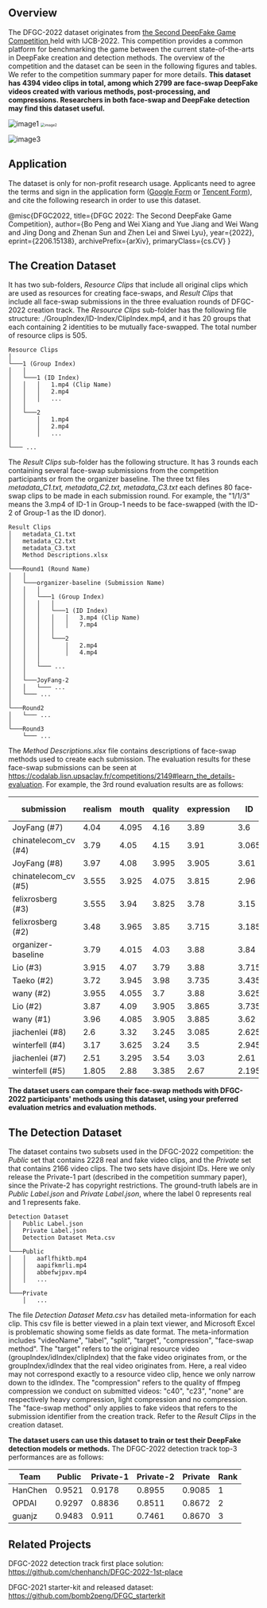 ## Overview
The DFGC-2022 dataset originates from [the Second DeepFake Game Competition ](https://codalab.lisn.upsaclay.fr/competitions/2149#learn_the_details-overview) held with IJCB-2022. This competition provides a common platform for benchmarking the game between the current state-of-the-arts in DeepFake creation and detection methods. The overview of the competition and the dataset can be seen in the following figures and tables. We refer to the competition summary paper for more details. **This dataset has 4394 video clips in total, among which 2799 are face-swap DeepFake videos created with various methods, post-processing, and compressions. Researchers in both face-swap and DeepFake detection may find this dataset useful.** 

![image1](./figs/workflow.png)
<img src="./figs/dataset.png" alt="image2" style="zoom:50%;" />

![image3](./figs/demo.png)

## Application

The dataset is only for non-profit research usage. Applicants need to agree the terms and sign in the application form ([Google Form](https://forms.gle/kEQD6Q3AxLnXzxRR8) or [Tencent Form](https://wj.qq.com/s2/10464423/105d/)), and cite the following research in order to use this dataset.

@misc{DFGC2022,
      title={DFGC 2022: The Second DeepFake Game Competition}, 
      author={Bo Peng and Wei Xiang and Yue Jiang and Wei Wang and Jing Dong and Zhenan Sun and Zhen Lei and Siwei Lyu},
      year={2022},
      eprint={2206.15138},
      archivePrefix={arXiv},
      primaryClass={cs.CV}
}

## The Creation Dataset

It has two sub-folders, *Resource Clips* that include all original clips which are used as resources for creating face-swaps, and *Result Clips* that include all face-swap submissions in the three evaluation rounds of DFGC-2022 creation track.
The *Resource Clips* sub-folder has the following file structure:  ./GroupIndex/ID-Index/ClipIndex.mp4, and it has 20 groups that each containing 2 identities to be mutually face-swapped. The total number of resource clips is 505.

```
Resource Clips  
│
└───1 (Group Index)
│   │
│   └───1 (ID Index)
│   │   │   1.mp4 (Clip Name)
│   │   │   2.mp4
│   │   │   ...
│   │
│   └───2
│       │   1.mp4
│       │   2.mp4
│       │   ...
│   
└─── ...
```

The *Result Clips* sub-folder has the following structure. It has 3 rounds each containing several face-swap submissions from the competition participants or from the organizer baseline. The three txt files *metadata_C1.txt, metadata_C2.txt, metadata_C3.txt* each defines 80 face-swap clips to be made in each submission round. For example, the "1/1/3" means the 3.mp4 of ID-1 in Group-1 needs to be face-swapped (with the ID-2 of Group-1 as the ID donor). 
```
Result Clips  
│   metadata_C1.txt
│   metadata_C2.txt
│   metadata_C3.txt
│   Method Descriptions.xlsx
│
└───Round1 (Round Name)
│   │
│   └───organizer-baseline (Submission Name)
│   │   │
│   │   └───1 (Group Index)
│   │   │   │
│   │   │   └───1 (ID Index)
│   │   │   │   │   3.mp4 (Clip Name)
│   │   │   │   │   7.mp4
│   │   │   │
│   │   │   └───2
│   │   │       │   2.mp4
│   │   │       │   4.mp4
│   │   │
│   │   └─── ...
│   │
│   └───JoyFang-2
│   │   └─── ...
│   └─── ...
│   
└───Round2
│   └─── ...
│
└───Round3
    └─── ...
```
The *Method Descriptions.xlsx* file contains descriptions of face-swap methods used to create each submission. The evaluation results for these face-swap submissions can be seen at https://codalab.lisn.upsaclay.fr/competitions/2149#learn_the_details-evaluation. For example, the 3rd round evaluation results are as follows:

| submission           | realism | mouth | quality | expression | ID    | anti-detection | sum    |
| -------------------- | ------- | ----- | ------- | ---------- | ----- | -------------- | ------ |
| JoyFang (#7)         | 4.04    | 4.095 | 4.16    | 3.89       | 3.6   | 5.04           | 24.825 |
| chinatelecom_cv (#4) | 3.79    | 4.05  | 4.15    | 3.91       | 3.065 | 5.106          | 24.071 |
| JoyFang (#8)         | 3.97    | 4.08  | 3.995   | 3.905      | 3.61  | 4.441          | 24.001 |
| chinatelecom_cv (#5) | 3.555   | 3.925 | 4.075   | 3.815      | 2.96  | 4.895          | 23.225 |
| felixrosberg (#3)    | 3.555   | 3.94  | 3.825   | 3.78       | 3.15  | 4.093          | 22.343 |
| felixrosberg (#2)    | 3.48    | 3.965 | 3.85    | 3.715      | 3.185 | 4.092          | 22.287 |
| organizer-baseline   | 3.79    | 4.015 | 4.03    | 3.88       | 3.84  | 2.625          | 22.18  |
| Lio (#3)             | 3.915   | 4.07  | 3.79    | 3.88       | 3.715 | 2.762          | 22.132 |
| Taeko (#2)           | 3.72    | 3.945 | 3.98    | 3.735      | 3.435 | 3.313          | 22.128 |
| wany (#2)            | 3.955   | 4.055 | 3.7     | 3.88       | 3.625 | 2.695          | 21.91  |
| Lio (#2)             | 3.87    | 4.09  | 3.905   | 3.865      | 3.735 | 2.386          | 21.851 |
| wany (#1)            | 3.96    | 4.085 | 3.905   | 3.885      | 3.62  | 2.329          | 21.784 |
| jiachenlei (#8)      | 2.6     | 3.32  | 3.245   | 3.085      | 2.625 | 2.633          | 17.508 |
| winterfell (#4)      | 3.17    | 3.625 | 3.24    | 3.5        | 2.945 | 0.767          | 17.247 |
| jiachenlei (#7)      | 2.51    | 3.295 | 3.54    | 3.03       | 2.61  | 2.095          | 17.08  |
| winterfell (#5)      | 1.805   | 2.88  | 3.385   | 2.67       | 2.195 | 0.695          | 13.63  |

**The dataset users can compare their face-swap methods with DFGC-2022 participants' methods using this dataset, using your preferred evaluation metrics and evaluation methods.**

## The Detection Dataset
The dataset contains two subsets used in the DFGC-2022 competition: the *Public* set that contains 2228 real and fake video clips, and the *Private* set that contains 2166 video clips. The two sets have disjoint IDs. Here we only release the Private-1 part (described in the competition summary paper), since the Private-2 has copyright restrictions. The ground-truth labels are in *Public Label.json* and *Private Label.json*, where the label 0 represents real and 1 represents fake.

```
Detection Dataset  
│   Public Label.json
│   Private Label.json
│   Detection Dataset Meta.csv
│
└───Public
│   │   aaflfhiktb.mp4
│   │   aapifkmrli.mp4
│   │   abbefwjpxv.mp4
│   │   ...
│   
└───Private
    │   ...
```
The file *Detection Dataset Meta.csv* has detailed meta-information for each clip. This csv file is better  viewed in a plain text viewer, and Microsoft Excel is problematic showing some fields as date format. The meta-information includes "videoName", "label", "split", "target", "compression", "face-swap method". The "target" refers to the original resource video (groupIndex/idIndex/clipIndex) that the fake video originates from, or the groupIndex/idIndex that the real video originates from. Here, a real video may not correspond exactly to a resource video clip, hence we only narrow down to the idIndex. The "compression" refers to the quality of ffmpeg compression we conduct on submitted videos: "c40", "c23", "none" are respectively 
heavy compression, light compression and no compression. The "face-swap method" only applies to fake videos that refers to the submission identifier from the creation track. Refer to the *Result Clips* in the creation dataset.

**The dataset users can use this dataset to train or test their DeepFake detection models or methods.** The DFGC-2022 detection track top-3 performances are as follows:

| Team    | Public | Private-1 | Private-2 | Private | Rank |
| ------- | ------ | --------- | --------- | ------- | ---- |
| HanChen | 0.9521 | 0.9178    | 0.8955    | 0.9085  | 1    |
| OPDAI   | 0.9297 | 0.8836    | 0.8511    | 0.8672  | 2    |
| guanjz  | 0.9483 | 0.911     | 0.7461    | 0.8670  | 3    |

## Related Projects

DFGC-2022 detection track first place solution: https://github.com/chenhanch/DFGC-2022-1st-place

DFGC-2021 starter-kit and released dataset: https://github.com/bomb2peng/DFGC_starterkit
